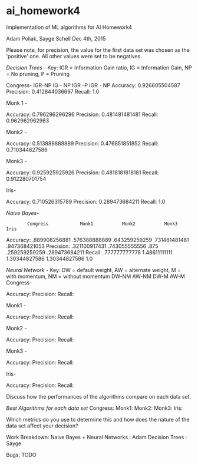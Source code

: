 # ai_homework4
Implementation of ML algorithms for AI Homework4

Adam Poliak, Sayge Schell
Dec 4th, 2015

Please note, for precision, the value for the first data set was chosen as the 'positive' one. All other values were set
to be negatives.

*Decision Trees* -
Key: IGR = Information Gain ratio, IG = Information Gain, NP = No pruning, P = Pruning

Congress- 
            IGR-NP          IG - NP             IGR -P              IGR - NP
Accuracy:                   0.926605504587
Precision:                  0.412844036697
Recall:                     1.0

Monk 1 -

Accuracy:                   0.796296296296
Precision:                  0.481481481481
Recall:                     0.962962962963

Monk2 -

Accuracy:                   0.513888888889
Precision:                  0.476851851852
Recall:                     0.710344827586

Monk3 -

Accuracy:                   0.925925925926
Precision:                  0.4818181818181
Recall:                     0.912280701754

Iris-

Accuracy:                   0.710526315789
Precision:                  0.289473684211
Recall:                     1.0

*Naive Bayes*-

            Congress            Monk1           Monk2           Monk3           Iris
Accuracy:   .889908256881       .576388888889   .643259259259   .731481481481   .947368421053
Precision:  .321100917431       .743055555556   .875            .259259259259   .289473684211
Recall:     .777777777778       1.48611111111   1.30344827586   1.30344827586   1.0

*Neural Network* - 
Key: DW = default weight, AW = alternate weight, M = with momentum, NM = without momentum
            DW-NM           AW-NM           DW-M            AW-M
Congress-

Accuracy:
Precision:
Recall:

Monk1 -

Accuracy:
Precision:
Recall:

Monk2 -

Accuracy:
Precision:
Recall:

Monk3 -

Accuracy:
Precision:
Recall:

Iris-

Accuracy:
Precision:
Recall:

Discuss how the performances of the algorithms compare on each data set.

*Best Algorithms for each data set*
Congress:
Monk1:
Monk2:
Monk3:
Iris:

Which metrics do you use to determine this and how does the nature of the data set affect your decision?

Work Breakdown: 
Naive Bayes + Neural Networks : Adam
Decision Trees : Sayge

Bugs: TODO
